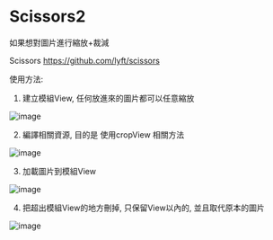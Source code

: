 # Scissors2
如果想對圖片進行縮放+裁減

Scissors
https://github.com/lyft/scissors

使用方法:

1. 建立模組View, 任何放進來的圖片都可以任意縮放
  
![image](http://i.imgur.com/KkrDTjD.png)

2. 編譯相關資源, 目的是 使用cropView 相關方法
  
![image](http://i.imgur.com/JE9mMQK.png)
   
3. 加載圖片到模組View
  
![image](http://i.imgur.com/xcbJSJe.png)
   
4. 把超出模組View的地方刪掉, 只保留View以內的, 並且取代原本的圖片
  
![image](http://i.imgur.com/gXpbDCS.png)

